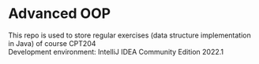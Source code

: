 # Advanced OOP
This repo is used to store regular exercises (data structure implementation in Java) of course CPT204  
Development environment: IntelliJ IDEA Community Edition 2022.1 
